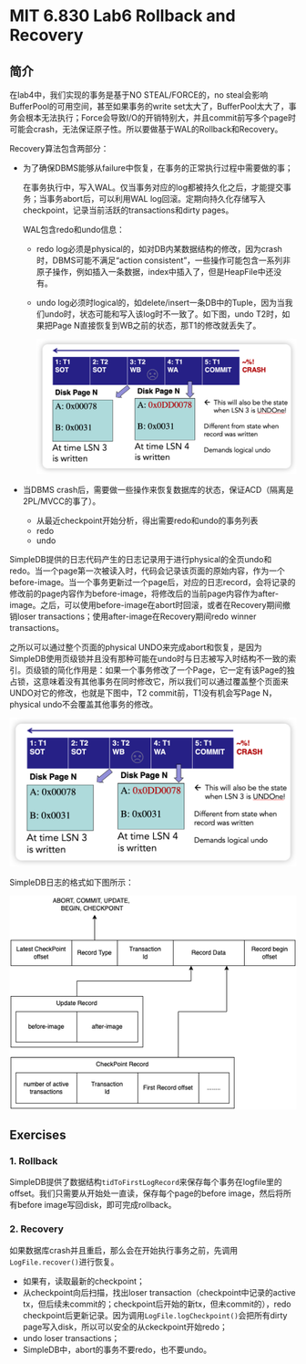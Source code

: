 # MIT 6.830 Lab6 Rollback and Recovery


## 简介

在lab4中，我们实现的事务是基于NO STEAL/FORCE的，no steal会影响BufferPool的可用空间，甚至如果事务的write set太大了，BufferPool太大了，事务会根本无法执行；Force会导致I/O的开销特别大，并且commit前写多个page时可能会crash，无法保证原子性。所以要做基于WAL的Rollback和Recovery。

Recovery算法包含两部分：

- 为了确保DBMS能够从failure中恢复，在事务的正常执行过程中需要做的事；

  在事务执行中，写入WAL。仅当事务对应的log都被持久化之后，才能提交事务；当事务abort后，可以利用WAL log回滚。定期向持久化存储写入checkpoint，记录当前活跃的transactions和dirty pages。

  WAL包含redo和undo信息：

  - redo log必须是physical的，如对DB内某数据结构的修改，因为crash时，DBMS可能不满足“action consistent”，一些操作可能包含一系列非原子操作，例如插入一条数据，index中插入了，但是HeapFile中还没有。

  - undo log必须时logical的，如delete/insert一条DB中的Tuple，因为当我们undo时，状态可能和写入该log时不一致了。如下图，undo T2时，如果把Page N直接恢复到WB之前的状态，那T1的修改就丢失了。

    ![image-20220428225635929](MIT-6.830-lab6-Rollback-and-Recovery/image-20220428225635929.png)

  

- 当DBMS crash后，需要做一些操作来恢复数据库的状态，保证ACD（隔离是2PL/MVCC的事了）。

  - 从最近checkpoint开始分析，得出需要redo和undo的事务列表
  - redo
  - undo

SimpleDB提供的日志代码产生的日志记录用于进行physical的全页undo和redo。当一个page第一次被读入时，代码会记录该页面的原始内容，作为一个before-image。当一个事务更新过一个page后，对应的日志record，会将记录的修改前的page内容作为before-image，将修改后的当前page内容作为after-image。之后，可以使用before-image在abort时回滚，或者在Recovery期间撤销loser transactions；使用after-image在Recovery期间redo winner transactions。

之所以可以通过整个页面的physical UNDO来完成abort和恢复，是因为SimpleDB使用页级锁并且没有那种可能在undo时与日志被写入时结构不一致的索引。页级锁的简化作用是：如果一个事务修改了一个Page，它一定有该Page的独占锁，这意味着没有其他事务在同时修改它，所以我们可以通过覆盖整个页面来UNDO对它的修改，也就是下图中，T2 commit前，T1没有机会写Page N，physical undo不会覆盖其他事务的修改。

![image-20220428225635929](MIT-6.830-lab6-Rollback-and-Recovery/image-20220428225635929.png)

SimpleDB日志的格式如下图所示：

![logstructure](MIT-6.830-lab6-Rollback-and-Recovery/logstructure.png)

## Exercises

### 1. Rollback

SimpleDB提供了数据结构`tidToFirstLogRecord`来保存每个事务在logfile里的offset。我们只需要从开始处一直读，保存每个page的before image，然后将所有before image写回disk，即可完成rollback。

### 2. Recovery

如果数据库crash并且重启，那么会在开始执行事务之前，先调用`LogFile.recover()`进行恢复。

- 如果有，读取最新的checkpoint；
- 从checkpoint向后扫描，找出loser transaction（checkpoint中记录的active tx，但后续未commit的；checkpoint后开始的新tx，但未commit的），redo checkpoint后更新记录。因为调用`LogFile.logCheckpoint()`会把所有dirty page写入disk，所以可以安全的从ckeckpoint开始redo；
- undo loser transactions；
- SimpleDB中，abort的事务不要redo，也不要undo。








